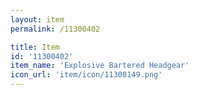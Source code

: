 ```yaml
---
layout: item
permalink: /11300402

title: Item
id: '11300402'
item_name: 'Explosive Bartered Headgear'
icon_url: 'item/icon/11300149.png'
---
```

